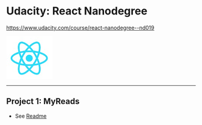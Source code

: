 # Udacity: React Nanodegree

https://www.udacity.com/course/react-nanodegree--nd019

<img src="./react_logo.jpg" alt="react logo" size="80x80" />

---

## Project 1: MyReads

- See [Readme](https://github.com/ClareBee/udacity/tree/master/reactnd-project-myreads-starter)
